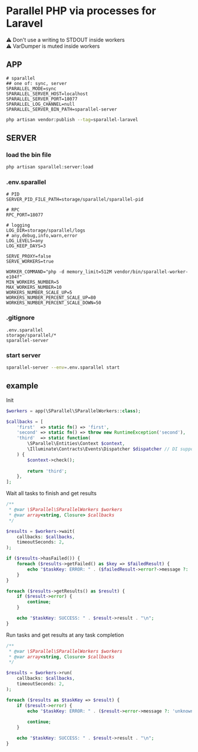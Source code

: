 # Parallel PHP via processes for Laravel

<summary>⚠️ Don't use a writing to STDOUT inside workers</summary>
<summary>⚠️ VarDumper is muted inside workers</summary>

## APP

```dotenv
# sparallel
## one of: sync, server 
SPARALLEL_MODE=sync
SPARALLEL_SERVER_HOST=localhost
SPARALLEL_SERVER_PORT=18077
SPARALLEL_LOG_CHANNEL=null
SPARALLEL_SERVER_BIN_PATH=sparallel-server
```

```bash
php artisan vendor:publish --tag=sparallel-laravel
```

## SERVER

### load the bin file
```bash
php artisan sparallel:server:load
```

### .env.sparallel
```dotenv
# PID
SERVER_PID_FILE_PATH=storage/sparallel/sparallel-pid

# RPC
RPC_PORT=18077

# logging
LOG_DIR=storage/sparallel/logs
# any,debug,info,warn,error
LOG_LEVELS=any
LOG_KEEP_DAYS=3

SERVE_PROXY=false
SERVE_WORKERS=true

WORKER_COMMAND="php -d memory_limit=512M vendor/bin/sparallel-worker-e104f"
MIN_WORKERS_NUMBER=5
MAX_WORKERS_NUMBER=10
WORKERS_NUMBER_SCALE_UP=5
WORKERS_NUMBER_PERCENT_SCALE_UP=80
WORKERS_NUMBER_PERCENT_SCALE_DOWN=50
```

### .gitignore
```gitignore
.env.sparallel
storage/sparallel/*
sparallel-server
```

### start server
```bash
sparallel-server --env=.env.sparallel start
```

## example ##

Init
```php
$workers = app(\SParallel\SParallelWorkers::class);

$callbacks = [
    'first'  => static fn() => 'first',
    'second' => static fn() => throw new RuntimeException('second'),
    'third'  => static function(
        \SParallel\Entities\Context $context,
        \Illuminate\Contracts\Events\Dispatcher $dispatcher // DI support
    ) {
        $context->check();
        
        return 'third';
    },
];
```

Wait all tasks to finish and get results
```php
/** 
 * @var \SParallel\SParallelWorkers $workers 
 * @var array<string, Closure> $callbacks 
 */

$results = $workers->wait(
    callbacks: $callbacks,
    timeoutSeconds: 2,
);

if ($results->hasFailed()) {
    foreach ($results->getFailed() as $key => $failedResult) {
        echo "$taskKey: ERROR: " . ($failedResult->error?->message ?: 'unknown error') . "\n";
    }
}

foreach ($results->getResults() as $result) {
    if ($result->error) {
        continue;
    }

    echo "$taskKey: SUCCESS: " . $result->result . "\n";
}
```

Run tasks and get results at any task completion
```php
/** 
 * @var \SParallel\SParallelWorkers $workers 
 * @var array<string, Closure> $callbacks 
 */

$results = $workers->run(
    callbacks: $callbacks,
    timeoutSeconds: 2,
);

foreach ($results as $taskKey => $result) {
    if ($result->error) {
        echo "$taskKey: ERROR: " . ($result->error->message ?: 'unknown error') . "\n";
        
        continue;
    }

    echo "$taskKey: SUCCESS: " . $result->result . "\n";
}
```

